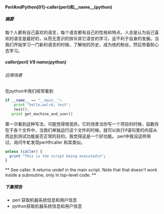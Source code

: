 #### PerlAndPython[01]-caller(perl)和__name__(python)

##### 摘要
每个人都有自己喜欢的语言，每个语言都有自己的性格和特点。人总是认为自己喜欢的语言是最好的，从而无意识的排斥其它语言的学习，这不利于自身的发展。当我们开始学习一门新的语言的时候，了解他的历史，成为他的粉丝，然后带着耐心去学习。

##### caller(perl) VS __name__(python)
###### 应用场景
在python中我们经常看到
``` python
if __name__ == "__main__":
    print "hello,wolrd, test";
    test();
   print get_machine_and_user()

```
第一次看到这种写法，可能觉得很诡异。它的场景当你写一个项目的时候，函数存在于各个文件中，当我们单独运行这个文件的时候，就可以执行if语句里的内容从而达到测试功能是否正常的目的。我觉得这是一个好功能。
perl中我没这样用过，询问牛虻发现perl中caller 和其类似。
``` perl
unless (caller) {
  print "This is the script being executed\n";
}
```


** See caller. It returns undef in the main script. Note that that doesn't work inside a subroutine, only in top-level code. **

 ##### 下集预告
- perl 获取机器系统信息和用户信息
- python获取机器系统信息和用户信息

